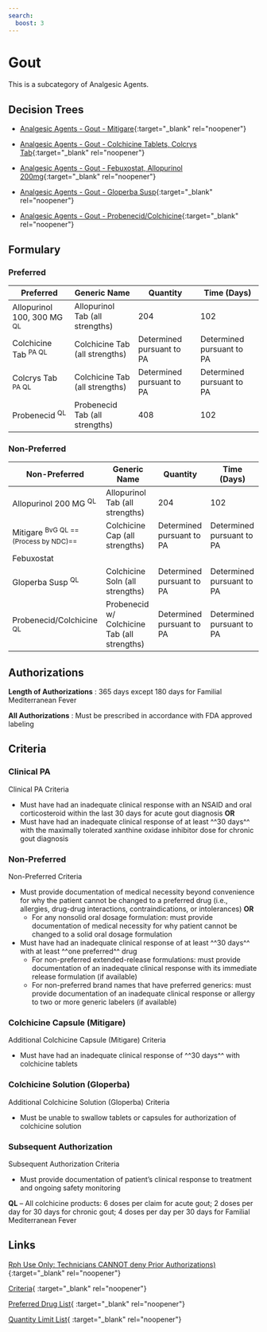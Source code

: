 ```yaml
---
search:
  boost: 3
---
```


# Gout

This is a subcategory of Analgesic Agents.

## Decision Trees

- [Analgesic Agents - Gout - Mitigare](https://forms.office.com/Pages/ResponsePage.aspx?id=nPhjxpvvj0G9PUHkbAzgaN9UYz8EqmlIs3_TYn4TbXBUQldMQ1JLVlg4UEJKOUlBOTdYTE1DWlhHRSQlQCN0PWcu){:target="_blank" rel="noopener"}

- [Analgesic Agents - Gout - Colchicine Tablets, Colcrys Tab](https://forms.office.com/Pages/ResponsePage.aspx?id=nPhjxpvvj0G9PUHkbAzgaN9UYz8EqmlIs3_TYn4TbXBUODMwUDJNWE9MMzBMRDdMVllJWEpBWU9JRCQlQCN0PWcu){:target="_blank" rel="noopener"}

- [Analgesic Agents - Gout - Febuxostat, Allopurinol 200mg](https://forms.office.com/Pages/ResponsePage.aspx?id=nPhjxpvvj0G9PUHkbAzgaN9UYz8EqmlIs3_TYn4TbXBUOUlUQjlSTUIxNjRaNExLMjZFN0RUNTlZRSQlQCN0PWcu){:target="_blank" rel="noopener"}

- [Analgesic Agents - Gout - Gloperba Susp](https://forms.office.com/Pages/ResponsePage.aspx?id=nPhjxpvvj0G9PUHkbAzgaN9UYz8EqmlIs3_TYn4TbXBUM0tTRVpKOVNCQUNNQU1OMkhOWDU4UlVXTyQlQCN0PWcu){:target="_blank" rel="noopener"}

- [Analgesic Agents - Gout - Probenecid/Colchicine](https://forms.office.com/Pages/ResponsePage.aspx?id=nPhjxpvvj0G9PUHkbAzgaN9UYz8EqmlIs3_TYn4TbXBUMUVWMjlORzhKVjk3TEoyQVpXVjM2NVVFRyQlQCN0PWcu){:target="_blank" rel="noopener"}

## Formulary

### Preferred

| Preferred                             | Generic Name                    | Quantity                  | Time (Days)               |
|---------------------------------------|---------------------------------|---------------------------|---------------------------|
| Allopurinol 100, 300 MG <sup>QL</sup> | Allopurinol Tab (all strengths) | 204                       | 102                       |
| Colchicine Tab <sup>PA QL</sup>       | Colchicine Tab (all strengths)  | Determined pursuant to PA | Determined pursuant to PA |
| Colcrys Tab <sup>PA QL</sup>              | Colchicine Tab (all strengths)  | Determined pursuant to PA | Determined pursuant to PA |
| Probenecid <sup>QL</sup>              | Probenecid Tab (all strengths)  | 408                       | 102                       |

### Non-Preferred

| Non-Preferred                       | Generic Name                                 | Quantity                  | Time (Days)               |
|-------------------------------------|----------------------------------------------|---------------------------|---------------------------|
| Allopurinol 200 MG <sup>QL</sup>    | Allopurinol Tab (all strengths)              | 204                       | 102                       |                                    |                           |
| Mitigare <sup>BvG QL ==(Process by NDC)==</sup>          | Colchicine Cap (all strengths)               | Determined pursuant to PA | Determined pursuant to PA |
| Febuxostat                          |                                              |                           |                           |
| Gloperba Susp <sup>QL</sup>         | Colchicine Soln (all strengths)              | Determined pursuant to PA | Determined pursuant to PA |
| Probenecid/Colchicine <sup>QL</sup> | Probenecid w/ Colchicine Tab (all strengths) | Determined pursuant to PA | Determined pursuant to PA |

## Authorizations

**Length of Authorizations** : 365 days except 180 days for Familial Mediterranean Fever

**All Authorizations** : Must be prescribed in accordance with FDA approved labeling

## Criteria

### Clinical PA

Clinical PA Criteria

-   Must have had an inadequate clinical response with an NSAID and oral corticosteroid within the last 30 days for acute gout diagnosis **OR**
-   Must have had an inadequate clinical response of at least ^^30 days^^ with the maximally tolerated xanthine oxidase inhibitor dose for chronic gout diagnosis

### Non-Preferred

Non-Preferred Criteria

-   Must provide documentation of medical necessity beyond convenience for why the patient cannot be changed to a preferred drug (i.e., allergies, drug-drug interactions, contraindications, or intolerances) **OR**
    -   For any nonsolid oral dosage formulation: must provide documentation of medical necessity for why patient cannot be changed to a solid oral dosage formulation
-   Must have had an inadequate clinical response of at least ^^30 days^^ with at least ^^one preferred^^ drug
    -   For non-preferred extended-release formulations: must provide documentation of an inadequate clinical response with its immediate release formulation (if available)
    -   For non-preferred brand names that have preferred generics: must provide documentation of an inadequate clinical response or allergy to two or more generic labelers (if available)

### Colchicine Capsule (Mitigare)

Additional Colchicine Capsule (Mitigare) Criteria

-   Must have had an inadequate clinical response of ^^30 days^^ with colchicine tablets

### Colchicine Solution (Gloperba)

Additional Colchicine Solution (Gloperba) Criteria

-   Must be unable to swallow tablets or capsules for authorization of colchicine solution

### Subsequent Authorization

Subsequent Authorization Criteria

-   Must provide documentation of patient’s clinical response to treatment and ongoing safety monitoring

**QL** – All colchicine products: 6 doses per claim for acute gout; 2 doses per day for 30 days for chronic gout; 4 doses per day per 30 days for Familial Mediterranean Fever

## Links

[Rph Use Only: Technicians CANNOT deny Prior Authorizations)](https://mygainwell-my.sharepoint.com.mcas.ms/:w:/r/personal/rachel_carpenter_gainwelltechnologies_com/_layouts/15/Doc.aspx?sourcedoc=%7BCD777F63-7F18-4713-8D6A-B043BEE631F5%7D&file=Denial%20Language%20Updated%2009112023.docx&action=embedview&mobileredirect=true&wdStartOn=3&cid=f4472ece-6d4f-4694-b0c5-c150a2f53fea){:target="_blank" rel="noopener"}

[Criteria](https://spbm.medicaid.ohio.gov/SPDocumentLibrary/DocumentLibrary/UPDL/UPDL%20criteria%20effective%2001.01.2024.pdf#page=8){ :target="_blank" rel="noopener"}

[Preferred Drug List](https://spbm.medicaid.ohio.gov/SPDocumentLibrary/DocumentLibrary/UPDL/UPDL%20effective%2001.01.2024.pdf#page=8){ :target="_blank" rel="noopener"}

[Quantity Limit List](https://spbm.medicaid.ohio.gov/SPDocumentLibrary/DocumentLibrary/UPDL/Quantity%20Limits.pdf){ :target="_blank" rel="noopener"}
